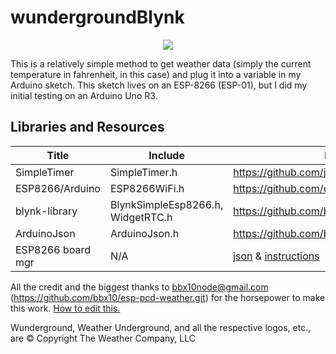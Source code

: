 # wundergroundBlynk
<p align="center"><img src="http://i.imgur.com/bLBpyt9.png"/></p>
This is a relatively simple method to get weather data (simply the current temperature in fahrenheit, in this case) and plug it into a variable in my Arduino sketch. This sketch lives on an ESP-8266 (ESP-01), but I did my initial testing on an Arduino Uno R3.

## Libraries and Resources

Title | Include | Link
------|---------|------
SimpleTimer | SimpleTimer.h | https://github.com/jfturcot/SimpleTimer
ESP8266/Arduino | ESP8266WiFi.h | https://github.com/esp8266/Arduino
blynk-library | BlynkSimpleEsp8266.h, WidgetRTC.h | https://github.com/blynkkk/blynk-library
ArduinoJson | ArduinoJson.h | https://github.com/bblanchon/ArduinoJson
ESP8266 board mgr | N/A | [json](http://arduino.esp8266.com/stable/package_esp8266com_index.json) & [instructions](https://github.com/esp8266/Arduino#installing-with-boards-manager)

All the credit and the biggest thanks to bbx10node@gmail.com (https://github.com/bbx10/esp-pcd-weather.git) for the horsepower to make this work. [How to edit this.](https://guides.github.com/features/mastering-markdown/)

Wunderground, Weather Underground, and all the respective logos, etc., are © Copyright The Weather Company, LLC
